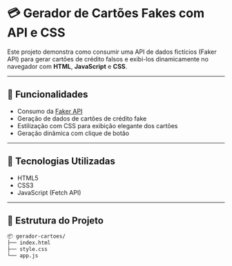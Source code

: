 # 💳 Gerador de Cartões Fakes com API e CSS

Este projeto demonstra como consumir uma API de dados fictícios (Faker API) para gerar cartões de crédito falsos e exibi-los dinamicamente no navegador com **HTML**, **JavaScript** e **CSS**.

---

## 🚀 Funcionalidades

- Consumo da [Faker API](https://fakerapi.it/)
- Geração de dados de cartões de crédito fake
- Estilização com CSS para exibição elegante dos cartões
- Geração dinâmica com clique de botão

---

## 🧱 Tecnologias Utilizadas

- HTML5
- CSS3
- JavaScript (Fetch API)

---

## 📁 Estrutura do Projeto

```bash
📦 gerador-cartoes/
├── index.html
├── style.css
└── app.js
